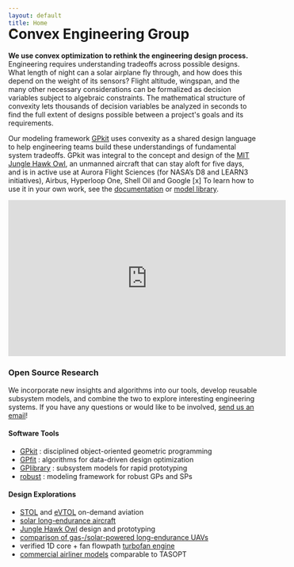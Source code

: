 ```yaml
---
layout: default
title: Home
---
```


<h1 id="convex-engineering-group" style="margin-top: -2rem;">Convex Engineering Group</h1>

**We use convex optimization to rethink the engineering design process.**
Engineering requires understanding tradeoffs across possible designs.
What length of night can a solar airplane fly through, and how does this depend on the weight of its sensors?
Flight altitude, wingspan, and the many other necessary considerations can be formalized as decision variables subject to algebraic constraints.
The mathematical structure of convexity lets thousands of decision variables be analyzed in seconds to find the full extent of designs possible between a project's goals and its requirements.

Our modeling framework [GPkit] uses convexity as a shared design language to help engineering teams build these understandings of fundamental system tradeoffs.
GPkit was integral to the concept and design of the [MIT Jungle Hawk Owl](http://news.mit.edu/2017/drones-stay-aloft-five-days-0607), an unmanned aircraft that can stay aloft for five days,
and is in active use at Aurora Flight Sciences (for NASA’s D8 and LEARN3 initiatives), Airbus, Hyperloop One, Shell Oil and Google \[x\]
To learn how to use it in your own work, see the [documentation](http://gpkit.readthedocs.io/en/latest/gettingstarted.html) or [model library][GPlibrary].
<br>
<iframe width="560" height="315" src="https://www.youtube.com/embed/HMu3x5WxpeM" frameborder="0" allowfullscreen></iframe>

### Open Source Research
We incorporate new insights and algorithms into our tools, develop reusable subsystem models, and combine the two to explore interesting engineering systems.
If you have any questions or would like to be involved, [send us an email](mailto:gpkit@mit.edu)!

<!-- TODO: autogenerate the below from projects page data -->
#### Software Tools
  - [GPkit] : disciplined object-oriented geometric programming
  - [GPfit] : algorithms for data-driven design optimization
  - [GPlibrary] : subsystem models for rapid prototyping 
  - [robust] : modeling framework for robust GPs and SPs

#### Design Explorations
  - [STOL] and [eVTOL] on-demand aviation
  - [solar long-endurance aircraft][solar]
  - [Jungle Hawk Owl][jho] design and prototyping
  - [comparison of gas-/solar-powered long-endurance UAVs][gassolar]
  - verified 1D core + fan flowpath [turbofan engine][turbofan] 
  - [commercial airliner models][SPaircraft] comparable to TASOPT

[GPkit]: https://gpkit.readthedocs.io/en/latest/
[GPlibrary]: https://github.com/convexengineering/gplibrary
[GPfit]: https://github.com/convexengineering/gpfit
[robust]: https://github.com/convexengineering/robust
[turbofan]: https://github.com/convexengineering/turbofan
[SPaircraft]: https://github.com/convexengineering/SPaircraft
[gassolar]: https://github.com/convexengineering/gassolar
[solar]: https://github.com/convexengineering/solar
[jho]: https://github.com/convexengineering/jho
[STOL]: https://github.com/convexengineering/STOL
[eVTOL]: https://github.com/convexengineering/eVTOL
